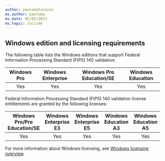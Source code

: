 ```yaml
---
author: paolomatarazzo
ms.author: paoloma
ms.date: 05/02/2023
ms.topic: include
---
```


## Windows edition and licensing requirements

The following table lists the Windows editions that support Federal Information Processing Standard (FIPS) 140 validation:

|Windows Pro|Windows Enterprise|Windows Pro Education/SE|Windows Education|
|:---:|:---:|:---:|:---:|
|Yes|Yes|Yes|Yes|

Federal Information Processing Standard (FIPS) 140 validation license entitlements are granted by the following licenses:

|Windows Pro/Pro Education/SE|Windows Enterprise E3|Windows Enterprise E5|Windows Education A3|Windows Education A5|
|:---:|:---:|:---:|:---:|:---:|
|Yes|Yes|Yes|Yes|Yes|

For more information about Windows licensing, see [Windows licensing overview](/windows/whats-new/windows-licensing).
